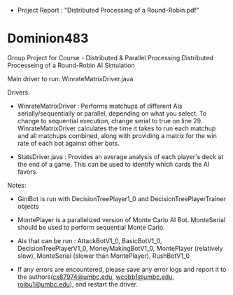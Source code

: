 - Project Report : "Distributed Processing of a Round-Robin.pdf"

# Dominion483
Group Project for Course - Distributed & Parallel Processing
Distributed Processeing of a Round-Robin AI Simulation

Main driver to run: WinrateMatrixDriver.java

Drivers:

- WinrateMatrixDriver : Performs matchups of different AIs serially/sequentially or parallel, depending on what you select. To change to  sequential execution, change serial to true on line 29. WinrateMatrixDriver calculates the time it takes to run each matchup and all matchups combined, along with providing a matrix for the win rate of each bot against other bots.

- StatsDriver.java : Provides an average analysis of each player's deck at the end of a game. This can be used to identify which cards the AI favors.

Notes: 
- GiniBot is run with DecisionTreePlayer1_0 and DecisionTreePlayerTrainer objects

- MontePlayer is a parallelized version of Monte Carlo AI Bot. MonteSerial should be used to perform sequential Monte Carlo.

- AIs that can be run : AttackBotV1_0, BasicBotV1_0, DecisionTreePlayerV1_0, MoneyMakingBotV1_0, MontePlayer (relatively slow), MonteSerial (slower than MontePlayer), RushBotV1_0 

- If any errors are encountered, please save any error logs and report it to the authors(cx87974@umbc.edu, wcobb1@umbc.edu, roibu1@umbc.edu), and restart the driver.
